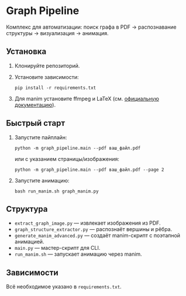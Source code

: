 # Graph Pipeline

Комплекс для автоматизации: поиск графа в PDF → распознавание структуры → визуализация → анимация.

## Установка

1. Клонируйте репозиторий.
2. Установите зависимости:
   ```
   pip install -r requirements.txt
   ```

3. Для manim установите ffmpeg и LaTeX (см. [официальную документацию](https://docs.manim.community/en/stable/installation.html)).

## Быстрый старт

1. Запустите пайплайн:
   ```
   python -m graph_pipeline.main --pdf ваш_файл.pdf
   ```
   или с указанием страницы/изображения:
   ```
   python -m graph_pipeline.main --pdf ваш_файл.pdf --page 2
   ```

2. Запустите анимацию:
   ```
   bash run_manim.sh graph_manim.py
   ```

## Структура

- `extract_graph_image.py` — извлекает изображения из PDF.
- `graph_structure_extractor.py` — распознаёт вершины и рёбра.
- `generate_manim_advanced.py` — создаёт manim-скрипт с поэтапной анимацией.
- `main.py` — мастер-скрипт для CLI.
- `run_manim.sh` — запускает анимацию через manim.

## Зависимости

Всё необходимое указано в `requirements.txt`.
